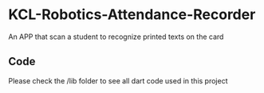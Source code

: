 # KCL-Robotics-Attendance-Recorder 

An APP that scan a student to recognize printed texts on the card

## Code 
Please check the /lib folder to see all dart code used in this project

